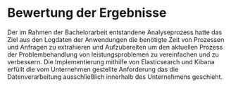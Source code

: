 # Bewertung der Ergebnisse

Der im Rahmen der Bachelorarbeit entstandene Analyseprozess hatte das Ziel aus den Logdaten der Anwendungen die benötigte Zeit von Prozessen und Anfragen zu extrahieren und Aufzubereiten um den aktuellen Prozess der Problembehandlung von leistungsproblemen zu vereinfachen und zu verbessern. Die Implementierung mithilfe von Elasticsearch und Kibana erfüllt die vom Unternehmen gestellte Anforderung das die Datenverarbeitung ausschließlich innerhalb des Unternehmens geschieht.  

<!-- 
# Konzept der Anwendung

## Datenerfassung

\begin{figure}
\centering
\includegraphics[width=1\textwidth,height=\textheight]{source/figures/datensatz.jpeg}
\caption{Beispieldatensatz der Abspeicherung von Geräte Logs auf dem FTP-Server
\label{Beispieldatensatz}}
\end{figure}
Bisher loggt die Anwendung, die benötigte Zeit zum Abschließen von Performance Relevanten Prozessen. Dazu wird beim Aufruf eines Prozesses eine Stoppuhr gestartet, welche mit Beendigung des Prozesses die verstrichene Zeit im Log Dokumentiert. Intern ist festgelegt, dass am ende des Tages und im Falle eines Geräte oder Anwendung Absturzes die Logs des Gerätes automatisch auf den Internen FTP-Server der Brunata geladen werden.
Jeder eingegangen Satz an Log Daten wird unter dem Gerätenamen, sowie die Logs untergeordnet unter dem Anwendungsnamen, abgespeichert. Ein Beispiel ist in Abbildung \ref{Beispieldatensatz} zu sehen. Im Rahmen dieser Arbeit werden nur Logs der Anwendung GEMO betrachtet. 

## Datenverarbeitung 

Für die Verarbeitung der Logdaten wird Elasticsearch benutzt[@el2]. Es baut auf der Apache Lucene-Bibliothek auf und ermöglicht durch die Verwendung von Runtimefields und Scripting, Felder und Ausdrücke zur Laufzeit ohne erneute Indexierung zu Extrahieren[@el1]. Die Extraktion ohne erneute Indexierung Spart Speicher und erhöht die Verarbeitungsgeschwindigkeit[@el].--

 Die Verarbeitung besteht dabei aus Drei Schritten: Strukturierung der Datei, Indexierung und Anwendung der Runtimefields. Zur Strukturierung wird ein Grokpattern verwendet und mit einem Mapping wird bestimmt wie die Datei und die darin enthaltenen Felder gespeichert und Indexiert werden. Mithilfe von Scripts und Grokpattern in Runtimefields werden der Prozessname und die benötigte Zeit aus unseren Strukturierten und Indexierten Feldern extrahiert.

## Visualisierung der Daten

Für die Graphische Darstellung der Daten wird Kibana verwendet. Dazu wird ein Data View auf den Indexierten Daten erzeugt. 
 Kibana Zur Visualisierung wird in Kibana ein Data View erstellt welches auf unsere Indexierten Daten basiert. Zur Graphischen Darstellung wird 
Kibana ist eine Open-Source-Visualisierungs- und Analyseplattform, die auf Elasticsearch aufbaut und von der Firma Elastic entwickelt wird. Kibana ermöglicht es die über Elasticsearch verarbeiteten Daten auf vielfältige weise zu Visualisieren. 
 Kibana greift dazu in "Data Views" auf einen oder mehrere Elasticsearch Daten ströme, Indices oder benannten index zu. Eine Data View stellt dafür Dashboards zur Verfügung in welchen man die Daten seinen Wünschen entsprechend Graphisch darstellen kann. Die Ausgewerteten Daten werden in einem Dashboard in Form eines Graphen Visualisiert.


## Datenextraktion 

Für die Extraktion werden unterschiedliche Runtimefields in Kombination mit Grok Pattern verwendet. 
Elasticsearch bietet eine einfache und kostenlose Benutzung der Such und Extrahier Methoden im gegensatz zu
Die Prozesszeiten mit dem Zugehörigen Prozessen aus einem Log werden mithilfe eines Runtimefields in Kombination mit einem Grok Pattern extrahiert. 



## Methode

Donec imperdiet, lectus vestibulum sagittis tempus, turpis dolor euismod justo, vel tempus neque libero sit amet tortor. Nam cursus commodo tincidunt.

### Unterabschnitt 1

Das ist der erste Teil der Methodik. Duis tempor sapien sed tellus ultrices blandit. Sed porta mauris tortor, eu vulputate arcu dapibus ac. Curabitur sodales at felis efficitur sollicitudin. Quisque at neque sollicitudin, mollis arcu vitae, faucibus tellus.

### Unterabschnitt 2

Das ist der zweite Teil der Methodik. Sed ut ipsum ultrices, interdum ipsum vel, lobortis diam. Curabitur sit amet massa quis tortor molestie dapibus a at libero. Mauris mollis magna quis ante vulputate consequat. Integer leo turpis, suscipit ac venenatis pellentesque, efficitur non sem. Pellentesque eget vulputate turpis. Etiam id nibh at elit fermentum interdum.

<!--
Kommentare können so hinzugefügt werden.


## Ergebnisse

Die Tabelle \ref{tabellenreferenz} zeigt uns wie man eine Tabelle hinzufügt. Integer tincidunt sed nisl eget pellentesque. Mauris eleifend, nisl non lobortis fringilla, sapien eros aliquet orci, vitae pretium massa neque eu turpis. Pellentesque tincidunt aliquet volutpat. Ut ornare dui id ex sodales laoreet.

<!-- Erzwingt eine neue Seite 

\newpage

---------------------------------------------------------------------------
Spalte 1            Spalte 2                Spalte 3
--------------      -------------------     -------------------
Zeile 1               0.1                     0.2

Zeile 2               0.3                     0.3

Zeile 3               0.4                     0.4      

Zeile 4               0.5                     0.6

---------------------------------------------------------------------------

Table: Das ist die Tabellenbeschriftung. Suspendisse blandit dolor sed tellus venenatis, venenatis fringilla turpis pretium. \label{tabellenreferenz}


## Auseinandersetzung

Das ist die Auseinandersetzung mit den Ergebnissen. Etiam sit amet mi eros. Donec vel nisi sed purus gravida fermentum at quis odio. Vestibulum quis nisl sit amet justo maximus molestie. Maecenas vitae arcu erat. Nulla facilisi. Nam pretium mauris eu enim porttitor, a mattis velit dictum. Nulla sit amet ligula non mauris volutpat fermentum quis vitae sapien.

## Schlussfolgerung

Das ist die Schlussfolgerung des Kapitels. Nullam porta tortor id vehicula interdum. Quisque pharetra, neque ut accumsan suscipit, orci orci commodo tortor, ac finibus est turpis eget justo. Cras sodales nibh nec mauris laoreet iaculis. Morbi volutpat orci felis, id condimentum nulla suscipit eu. Fusce in turpis quis ligula tempus scelerisque eget quis odio. Vestibulum et dolor id erat lobortis ullamcorper quis at sem.
-->
